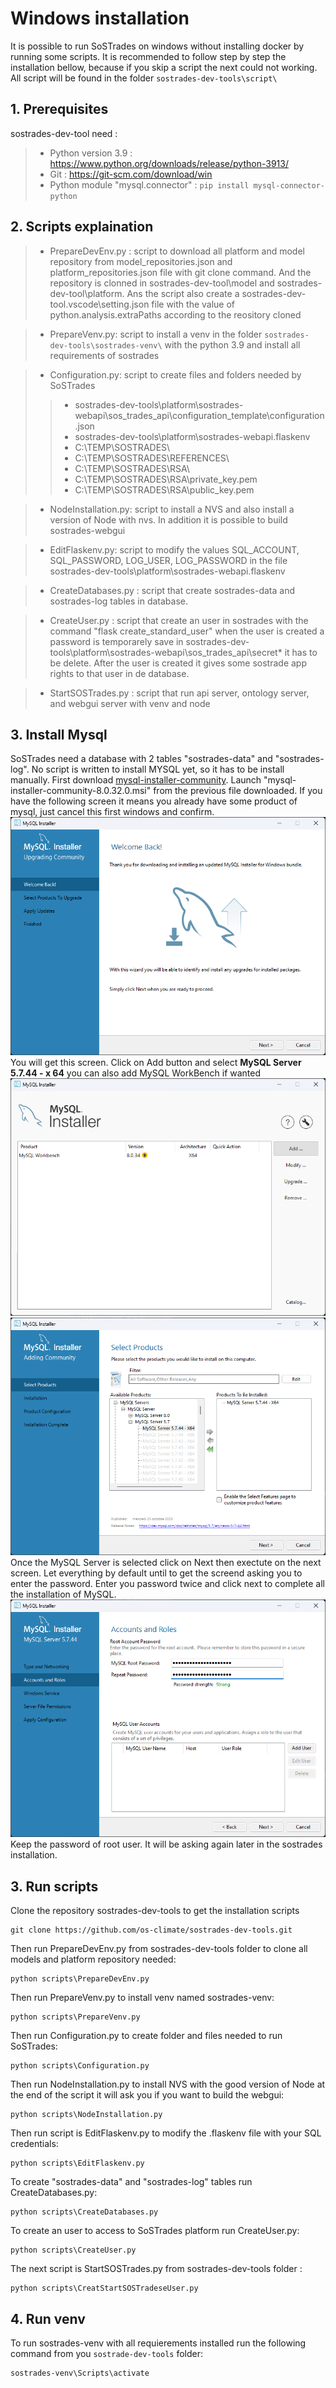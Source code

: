 # Windows installation

It is possible to run SoSTrades on windows without installing docker by running some scripts. It is recommended to follow step by step the installation bellow, because if you skip a script the next could not working. All script will be found in the folder `sostrades-dev-tools\script\`

## 1. Prerequisites

sostrades-dev-tool need : 
> - Python version 3.9 : https://www.python.org/downloads/release/python-3913/  
> - Git : https://git-scm.com/download/win  
> - Python module "mysql.connector" : `pip install mysql-connector-python`

## 2. Scripts explaination 

> - PrepareDevEnv.py : script to download all platform and model repository from model_repositories.json and platform_repositories.json file with git clone command. And the repository is clonned in sostrades-dev-tool\model and sostrades-dev-tool\platform. Ans the script also create a sostrades-dev-tool\.vscode\setting.json file with the value of python.analysis.extraPaths according to the reository cloned

> - PrepareVenv.py: script to install a venv in the folder `sostrades-dev-tools\sostrades-venv\` with the python 3.9 and install all requirements of sostrades

> - Configuration.py: script to create files and folders needed by SoSTrades
>> - sostrades-dev-tools\platform\sostrades-webapi\sos_trades_api\configuration_template\configuration.json
>> - sostrades-dev-tools\platform\sostrades-webapi\.flaskenv
>> - C:\TEMP\SOSTRADES\
>> - C:\TEMP\SOSTRADES\REFERENCES\
>> - C:\TEMP\SOSTRADES\RSA\
>> - C:\TEMP\SOSTRADES\RSA\private_key.pem
>> - C:\TEMP\SOSTRADES\RSA\public_key.pem

> - NodeInstallation.py: script to install a NVS and also install a version of Node with nvs. In addition it is possible to build sostrades-webgui 

> - EditFlaskenv.py: script to modify the values SQL_ACCOUNT, SQL_PASSWORD, LOG_USER, LOG_PASSWORD in the file sostrades-dev-tools\platform\sostrades-webapi\.flaskenv 

> - CreateDatabases.py : script that create sostrades-data and sostrades-log tables in database.

> - CreateUser.py : script that create an user in sostrades with the command "flask create_standard_user" when the user is created 
a password is temporarely save in sostrades-dev-tools\platform\sostrades-webapi\sos_trades_api\secret\* it has to be delete. After the user is created it gives some sostrade app rights to that user in de database.

> - StartSOSTrades.py : script that run api server, ontology server, and webgui server with venv and node

## 3. Install Mysql

SoSTrades need a database with 2 tables "sostrades-data" and "sostrades-log". No script is written to install MYSQL yet, so it has to be install manually. First download [mysql-installer-community](https://dev.mysql.com/get/archives/mysql-installer/mysql-installer-community-8.0.32.0.msi). Launch "mysql-installer-community-8.0.32.0.msi" from the previous file downloaded. If you have the following screen it means you already have some product of mysql, just cancel this first windows and confirm.
![](images/Mysql_Cancel.png) 
You will get this screen. Click on Add button and select **MySQL Server 5.7.44 - x 64** you can also add MySQL WorkBench if wanted
![](images/Mysql_Add.png) 
![](images/Mysql_5.7.png)
Once the MySQL Server is selected click on Next then exectute on the next screen. Let everything by default until to get the screend asking you to enter the password. Enter you password twice and click next to complete all the installation of MySQL.
![](images/Mysql_credential.png)
Keep the password of root user. It will be asking again later in the sostrades installation.

## 3. Run scripts

Clone the repository sostrades-dev-tools to get the installation scripts
```
git clone https://github.com/os-climate/sostrades-dev-tools.git
```
Then run PrepareDevEnv.py from sostrades-dev-tools folder to clone all models and platform repository needed:
```
python scripts\PrepareDevEnv.py
```
Then run PrepareVenv.py to install venv named sostrades-venv:
```
python scripts\PrepareVenv.py
```
Then run Configuration.py to create folder and files needed to run SoSTrades:
```
python scripts\Configuration.py
```
Then run NodeInstallation.py to install NVS with the good version of Node at the end of the script it will ask you if you want to build the webgui:
```
python scripts\NodeInstallation.py 
```
Then run script is EditFlaskenv.py to modify the .flaskenv file with your SQL credentials:
```
python scripts\EditFlaskenv.py
```
To create "sostrades-data" and "sostrades-log" tables run CreateDatabases.py:
```
python scripts\CreateDatabases.py
```
To create an user to access to SoSTrades platform run CreateUser.py:
```
python scripts\CreateUser.py
```
The next script is StartSOSTrades.py from sostrades-dev-tools folder :
```
python scripts\CreatStartSOSTradeseUser.py
```

## 4. Run venv

To run sostrades-venv with all requierements installed run the following command from you `sostrade-dev-tools` folder:
```
sostrades-venv\Scripts\activate
```
